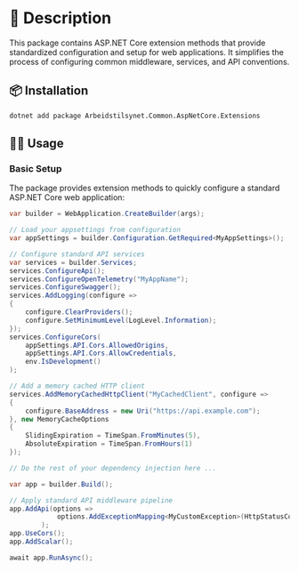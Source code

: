 # 📖 Description

This package contains ASP.NET Core extension methods that provide standardized configuration and setup for web applications. It simplifies the process of configuring common middleware, services, and API conventions.

## 📦 Installation

```bash
dotnet add package Arbeidstilsynet.Common.AspNetCore.Extensions
```

## 🧑‍💻 Usage

### Basic Setup

The package provides extension methods to quickly configure a standard ASP.NET Core web application:

```csharp
var builder = WebApplication.CreateBuilder(args);

// Load your appsettings from configuration
var appSettings = builder.Configuration.GetRequired<MyAppSettings>();

// Configure standard API services
var services = builder.Services;
services.ConfigureApi();
services.ConfigureOpenTelemetry("MyAppName");
services.ConfigureSwagger();
services.AddLogging(configure =>
{
    configure.ClearProviders();
    configure.SetMinimumLevel(LogLevel.Information);
});
services.ConfigureCors(
    appSettings.API.Cors.AllowedOrigins,
    appSettings.API.Cors.AllowCredentials,
    env.IsDevelopment()
);

// Add a memory cached HTTP client
services.AddMemoryCachedHttpClient("MyCachedClient", configure =>
{
    configure.BaseAddress = new Uri("https://api.example.com");
}, new MemoryCacheOptions
{
    SlidingExpiration = TimeSpan.FromMinutes(5),
    AbsoluteExpiration = TimeSpan.FromHours(1)
});

// Do the rest of your dependency injection here ...

var app = builder.Build();

// Apply standard API middleware pipeline
app.AddApi(options =>
            options.AddExceptionMapping<MyCustomException>(HttpStatusCode.NotFound)
        );
app.UseCors();
app.AddScalar();

await app.RunAsync();
```
